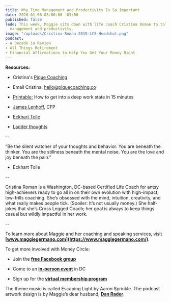 ```yaml
---
title: Why Time Management and Productivity Is So Important
date: 2020-01-06 05:00:00 -05:00
published: false
lede: This week, Maggie sits down with life coach Cristina Roman to talk about time
  management and productivity.
image: "/uploads/Cristina-Roman-2019-LCS-Headshot.png"
podcast:
- A Decade in Review
- All Things Retirement
- Financial Affirmations to Help You Get Your Money Right
---
```


**Resources:**

* Cristina's [Pique Coaching](https://piquecoaching.co/)

* Email Cristina: [hello@piquecoaching.co](mailto:hello@piquecoaching.co)

* [Printable:](https://piquecoaching.co/deep-work-optin/) How to get into a deep work state in 15 minutes

* [James Lenhoff](https://wqcorp.com/james-m-lenhoff-cfp/), CFP

* [Eckhart Tolle](https://www.eckharttolle.com/)

* [Ladder thoughts](https://unfuckyourbrain.com/thought-ladder-2/)

--

“Be the silent watcher of your thoughts and behavior. You are beneath the thinker. You are the stillness beneath the mental noise. You are the love and joy beneath the pain.”

- Eckhart Tolle

--

Cristina Roman is a Washington, DC-based Certified Life Coach for antsy high-achievers ready to go all in on their own evolution with high-impact, low-frills coaching. She’s obsessed with the mind, intuition, creativity, and what really makes people tick. (Spoiler: It’s not usually money.) She half-jokes that she’s Cross Legged Coach; her goal is always to keep things casual but wildly impactful in her work.

--

To learn more about Maggie and her coaching and speaking services, visit **[www.maggiegermano.com](https://www.maggiegermano.com/)**.

To get more involved with Money Circle:

* Join the **[free Facebook group](https://www.facebook.com/groups/MoneyCircleGroup)**

* Come to an **[in-person event](https://www.maggiegermano.com/moneycircle/)** in DC

* Sign up for the **[virtual membership program](https://maggiegermano.podia.com/inner-circle)**

The theme music is called Escaping Light by Aaron Sprinkle. The podcast artwork design is by Maggie’s dear husband, **[Dan Rader](https://danrdesign.com/)**.